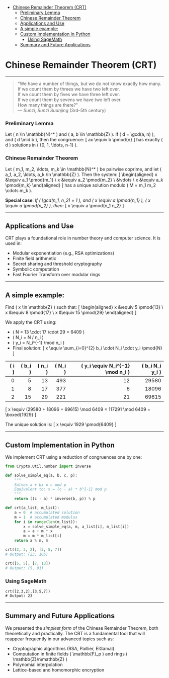 - [Chinese Remainder Theorem (CRT)](#chinese-remainder-theorem-crt)
    - [Preliminary Lemma](#preliminary-lemma)
    - [Chinese Remainder Theorem](#chinese-remainder-theorem)
  - [Applications and Use](#applications-and-use)
  - [A simple example:](#a-simple-example)
  - [Custom Implementation in Python](#custom-implementation-in-python)
    - [Using SageMath](#using-sagemath)
  - [Summary and Future Applications](#summary-and-future-applications)


# Chinese Remainder Theorem (CRT)




---

> "We have a number of things, but we do not know exactly how many.  
> If we count them by threes we have two left over.  
> If we count them by fives we have three left over.  
> If we count them by sevens we have two left over.  
> How many things are there?"  
> — *Sunzi, Sunzi Suanjing* (3rd–5th century)

### Preliminary Lemma

Let \( n \in \mathbb{N}^* \) and \( a, b \in \mathbb{Z} \). If \( d = \gcd(a, n) \), and \( d \mid b \), then the congruence:
\[
ax \equiv b \pmod{n}
\]
has exactly \( d \) solutions in \( \{0, 1, \ldots, n-1\} \).


### Chinese Remainder Theorem

Let \( m_1, m_2, \ldots, m_k \in \mathbb{N}^* \) be pairwise coprime, and let \( a_1, a_2, \ldots, a_k \in \mathbb{Z} \). Then the system:
\[
\begin{aligned}
x &\equiv a_1 \pmod{m_1} \\
x &\equiv a_2 \pmod{m_2} \\
&\vdots \\
x &\equiv a_k \pmod{m_k}
\end{aligned}
\]
has a unique solution modulo \( M = m_1 m_2 \cdots m_k \).

**Special case**: *If \( \gcd(n_1, n_2) = 1 \), and \( x \equiv a \pmod{n_1} \), \( x \equiv a \pmod{n_2} \), then*:
\[
x \equiv a \pmod{n_1 n_2}
\]

---

## Applications and Use

CRT plays a foundational role in number theory and computer science. It is used in:

- Modular exponentiation (e.g., RSA optimizations)
- Finite field arithmetic
- Secret sharing and threshold cryptography
- Symbolic computation
- Fast Fourier Transform over modular rings

---

## A simple example: 

Find \( x \in \mathbb{Z} \) such that:
\[
\begin{aligned}
x &\equiv 5 \pmod{13} \\
x &\equiv 8 \pmod{17} \\
x &\equiv 15 \pmod{29}
\end{aligned}
\]


We apply the CRT using:
- \( N = 13 \cdot 17 \cdot 29 = 6409 \)
- \( N_i = N / n_i \)
- \( y_i = N_i^{-1} \mod n_i \)
- Final solution:
  \[
  x \equiv \sum_{i=0}^{2} b_i \cdot N_i \cdot y_i \pmod{N}
  \]



| \( i \) | \( b_i \) | \( n_i \) | \( N_i \) | \( y_i \equiv N_i^{-1} \mod n_i \) | \( b_i N_i y_i \) |
|--------:|----------:|----------:|----------:|------------------------------------:|------------------:|
|   0     |     5     |    13     |    493    |              12                     |      29580        |
|   1     |     8     |    17     |    377    |               6                     |      18096        |
|   2     |    15     |    29     |    221    |              21                     |      69615        |


\[
x \equiv (29580 + 18096 + 69615) \mod 6409 = 117291 \mod 6409 = \boxed{1929}
\]


The unique solution is:
\[
x \equiv 1929 \pmod{6409}
\]

---

## Custom Implementation in Python

We implement CRT using a reduction of congruences one by one:

```python
from Crypto.Util.number import inverse

def solve_simple_eq(a, b, c, p):
    """
    Solves a + bx ≡ c mod p
    Equivalent to: x = (c - a) * b^{-1} mod p
    """
    return ((c - a) * inverse(b, p)) % p

def crt(a_list, m_list):
    a = 0  # accumulated solution
    m = 1  # accumulated modulus
    for i in range(len(m_list)):
        x = solve_simple_eq(a, m, a_list[i], m_list[i])
        a = a + m * x
        m = m * m_list[i]
    return a % m, m

crt([2, 3, 2], [3, 5, 7])
# Output: (23, 105)

crt([5, 5], [7, 13])
# Output: (5, 91)
```

### Using SageMath

```sage
crt([2,3,2],[3,5,7])
# Output: 23
```

---

## Summary and Future Applications

We presented the *simplest form* of the Chinese Remainder Theorem, both theoretically and practically. The CRT is a fundamental tool that will reappear frequently in our advanced topics such as:

- Cryptographic algorithms (RSA, Paillier, ElGamal)
- Computation in finite fields \( \mathbb{F}_p \) and rings \( \mathbb{Z}/n\mathbb{Z} \)
- Polynomial interpolation
- Lattice-based and homomorphic encryption
